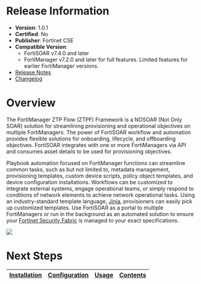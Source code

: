 # Release Information

 * **Version**: 1.0.1
 * **Certified**: No
 * **Publisher**: Fortinet CSE
 * **Compatible Version**: 
   * FortiSOAR v7.4.0 and later
   * FortiManager v7.2.0 and later for full features. Limited features for earlier FortiManager versions. 
 * [Release Notes](./release_notes.md) 
 * [Changelog](./docs/changelog.md)

# Overview

The FortiManager ZTP Flow (ZTPF) Framework is a NOSOAR (Not Only SOAR) solution for streamlining provisioning and operational objectives on multiple FortiManagers. The power of FortiSOAR workflow and automation provides flexible solutions for onboarding, lifecycle, and offboarding objectives. FortiSOAR integrates with one or more FortiManagers via API and consumes asset details to be used for provisioning objectives. 

Playbook automation focused on FortiManager functions can streamline common tasks, such as but not limited to, metadata management, provisioning templates, custom device scripts, policy object templates, and device configuration installations. Workflows can be customized to integrate external systems, engage operational teams, or simply respond to conditions of network elements to achieve network operational tasks. Using an industry-standard template language, [Jinja]( https://jinja.palletsprojects.com/en/3.1.x/), provisioners can easily pick up customized templates. Use FortiSOAR as a portal to multiple FortiManagers or run in the background as an automated solution to ensure your [Fortinet Security Fabric](https://www.fortinet.com/solutions/enterprise-midsize-business/security-fabric) is managed to your exact specifications. 

![](./docs/res/fortisoar-fortimanager-summary-visual.png)

 # Next Steps

| [Installation](./docs/setup.md#installation) | [Configuration](./docs/setup.md#configuration) | [Usage](./docs/usage.md) | [Contents](./docs/contents.md) |
|----------------------------------------------|------------------------------------------------|--------------------------|--------------------------------|
